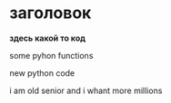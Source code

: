 # заголовок

**здесь какой то код**

some pyhon functions

new python code

i am old senior and  i  whant more millions
